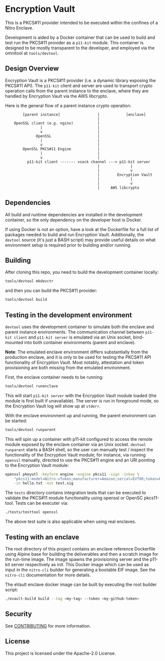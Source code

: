 # Encryption Vault

This is a PKCS#11 provider intended to be executed within the confines of a
Nitro Enclave.

Development is aided by a Docker container that can be used to build and test
run the PKCS#11 provider as a `p11-kit` module. This container is designed to
be mostly transparent to the developer, and employed via the omnitool at
`tools/devtool`.


## Design Overview

Encryption Vault is a PKCS#11 provider (i.e. a dynamic library exposing the
PKCS#11 API). The `p11-kit` client and server are used to transport crypto
operation calls from the parent instance to the enclave, where they are handled
by Encryption Vault via the AWS libcrypto.

Here is the general flow of a parent instance crypto operation:

```
        [parent instance]                 |            [enclave]
                                          |
    OpenSSL client (e.g. nginx)           |
                |                         |
                v                         |
              OpenSSL                     |
                |                         |
                v                         |
        OpenSSL PKCS#11 Engine            |
                |                         |
                v                         |
          p11-kit client ------- vsock channel ---> p11-kit server
                                          |              |
                                          |              v
                                          |        Encryption Vault
                                          |              |
                                          |              v
                                          |	    AWS libcrypto
```

## Dependencies

All build and runtime dependencies are installed in the development container,
so the only dependency on the developer host is Docker.

If using Docker is not an option, have a look at the Dockerfile for a full list
of packages needed to build and run Encryption Vault. Additionally, the
`devtool` source (it's just a BASH script) may provide useful details on what
environment setup is required prior to building and/or running.


## Building

After cloning this repo, you need to build the development container locally:

```bash
tools/devtool mkdevctr
```

and then you can build the PKCS#11 provider:

```bash
tools/devtool build
```


## Testing in the development environment

`devtool` uses the development container to simulate both the enclave and
parent instance environments. The communication channel between `p11-kit
client` and `p11-kit server` is emulated via an Unix socket, bind-mounted into
both container environments (parent and enclave).

**Note**: The emulated enclave environment differs substantially from the
production enclave, and it is only to be used for testing the PKCS#11 API
functionality of Encryption Vault. Most notably, attestation and token
provisioning are both missing from the emulated environment.

First, the enclave container needs to be running:

```bash
tools/devtool runenclave
```

This will start `p11-kit server` with the Encryption Vault module loaded (the
module is first built if unavailable). The server is run in foreground mode, so
the Encryption Vault log will show up at `stderr`.

With the enclave environment up and running, the parent environment can be
started:

```bash
tools/devtool runparent
```

This will spin up a container with p11-kit configured to access the remote
module exposed by the enclave container via an Unix socket.
`devtool runparent` starts a BASH shell, so the user can manually test /
inspect the functionality of the Encryption Vault module; for instance, via
running `openssl` manually, directed to use the PKCS#11 engine and an URI
pointing to the Encryption Vault module:

```bash
openssl pkeyutl -keyform engine -engine pkcs11 -sign -inkey \
	"pkcs11:model=Nitro-vToken;manufacturer=Amazon;serial=EVT00;token=EncryptionVault-Token;id=%52;type=private" \
	-in hello.txt -out test.sig
```

The `tests` directory contains integration tests that can be executed to
validate the PKCS#11 module functionality using openssl or OpenSC pkcs11-tool.
Tests can be executer via:
```bash
./tests/testtool openssl
```
The above test suite is also applicable when using real enclaves.


## Testing with an enclave

The root directory of this project contains an enclave reference Dockerfile using
Alpine base for building the deliverables and then a scratch image for the run-time
image. The image spawns the provisioning server and the p11-kit server respectively
as init. This Docker image which can be used as input in the `nitro-cli` builder for
generating a bootable EIF image. See the `nitro-cli` documentation for more details.

The eVault enclave docker image can be built by executing the root builder script:
```bash
./evault-build build --tag <my-tag> --token <my-github-token>
```

## Security

See [CONTRIBUTING](CONTRIBUTING.md#security-issue-notifications) for more information.

## License

This project is licensed under the Apache-2.0 License.


